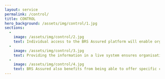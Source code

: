 ```yaml
---
layout: service
permalink: /control/
title: CONTROL
hero_background: /assets/img/control/1.jpg
sections:
  -
    image: /assets/img/control/2.jpg
    text: Individual access to the BRS Assured platform will enable organisations to review areas of concern or non-compliance and the actions taken to address the issues.  Real-time information is available with specific access to enable individual sites, or corporate level intervention on the risk control measures that are required, the speed at which actions are taken and the accuracy of closure.  The information can be provided to all levels of the organisation with the introduction of specific training materials to ensure continual improvement.
  -
    image: /assets/img/control/3.jpg
    text: Providing the information in a live system ensures organisations have the most relevant and up to date compliance information at their fingertips.
  -
    image: /assets/img/control/4.jpg
    text: BRS Assured also benefits from being able to offer specific consultancy support services, training and or official NVQ qualifications as enhanced parts of the service, ensuring Intelligent Risk Control; that is tailored to your industry.
---
```

